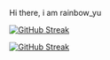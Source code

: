 Hi there, i am rainbow_yu

[![GitHub Streak](https://streak-stats.demolab.com?user=rainbowyuyu)](https://git.io/streak-stats)

<a href="https://git.io/streak-stats"><img src="https://streak-stats.demolab.com?user=rainbowyuyu" alt="GitHub Streak" /></a>
